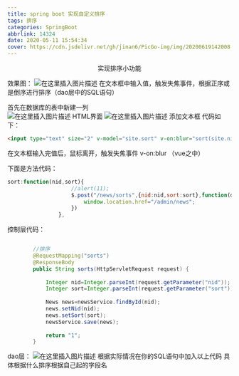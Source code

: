 ```yaml
---
title: spring boot 实现自定义排序
tags: 排序
categories: SpringBoot
abbrlink: 14324
date: 2020-05-11 15:54:34
cover: https://cdn.jsdelivr.net/gh/jinan6/PicGo-img/img/20200619142008.jpg
---
```


<center>实现排序小功能</center>

效果图：
![在这里插入图片描述](https://img-blog.csdnimg.cn/20191105194125483.png)
在文本框中输入值，触发失焦事件，根据正序或是倒序进行排序（dao层中的SQL语句）

首先在数据库的表中新建一列  
![在这里插入图片描述](https://img-blog.csdnimg.cn/20191105194428662.png)
HTML界面
![在这里插入图片描述](https://img-blog.csdnimg.cn/20191105194751196.png?x-oss-process=image/watermark,type_ZmFuZ3poZW5naGVpdGk,shadow_10,text_aHR0cHM6Ly9ibG9nLmNzZG4ubmV0L3dlaXhpbl80NTc3NzU0NA==,size_16,color_FFFFFF,t_70)
添加文本框
代码如下：

```html
<input type="text" size="2" v-model="site.sort" v-on:blur="sort(site.nid,site.sort)">
```

在文本框输入完值后，鼠标离开，触发失焦事件  v-on:blur  （vue之中）

下面是方法代码：

```javascript
sort:function(nid,sort){
					//alert(11);
					$.post("/news/sorts",{nid:nid,sort:sort},function(data){
						window.location.href="/admin/news";
					})
				},
```

控制层代码：

```java

		//排序
		@RequestMapping("sorts")
		@ResponseBody
		public String sorts(HttpServletRequest request) {
			
			Integer nid=Integer.parseInt(request.getParameter("nid"));
			Integer sort=Integer.parseInt(request.getParameter("sort"));
			
			News news=newsService.findById(nid);
			news.setNid(nid);
			news.setSort(sort);
			newsService.save(news);
			
			return "1";
		}
```

dao层：
![在这里插入图片描述](https://img-blog.csdnimg.cn/201911051952387.png)
根据实际情况在你的SQL语句中加入以上代码 
具体根据什么排序根据自己起的字段名